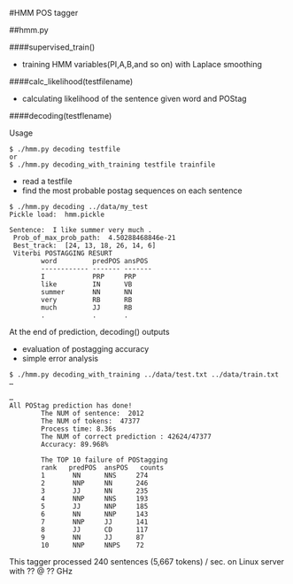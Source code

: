 #HMM POS tagger

##hmm.py

####supervised_train()

- training HMM variables(PI,A,B,and so on) with Laplace smoothing

####calc_likelihood(testfilename)

- calculating likelihood of the sentence given word and POStag

####decoding(testflename)

Usage

```
$ ./hmm.py decoding testfile
or
$ ./hmm.py decoding_with_training testfile trainfile
```

- read a testfile
- find the most probable postag sequences on each sentence


```
$ ./hmm.py decoding ../data/my_test
Pickle load:  hmm.pickle

Sentence:  I like summer very much .
 Prob_of_max_prob_path:  4.50288468846e-21
 Best_track:  [24, 13, 18, 26, 14, 6]
 Viterbi POSTAGGING RESURT
        word         predPOS ansPOS 
        ------------ ------- -------
        I            PRP     PRP    
        like         IN      VB     
        summer       NN      NN     
        very         RB      RB     
        much         JJ      RB     
        .            .       .   

```

At the end of prediction, decoding() outputs

- evaluation of postagging accuracy
- simple error analysis

```
$ ./hmm.py decoding_with_training ../data/test.txt ../data/train.txt
…

…
All POStag prediction has done!
        The NUM of sentence:  2012
        The NUM of tokens:  47377
        Process time: 8.36s
        The NUM of correct prediction : 42624/47377
        Accuracy: 89.968%

        The TOP 10 failure of POStagging
        rank   predPOS  ansPOS   counts
        1       NN      NNS     274
        2       NNP     NN      246
        3       JJ      NN      235
        4       NNP     NNS     193
        5       JJ      NNP     185
        6       NN      NNP     143
        7       NNP     JJ      141
        8       JJ      CD      117
        9       NN      JJ      87
        10      NNP     NNPS    72
```

This tagger processed 240 sentences (5,667 tokens) / sec. on Linux server with ?? @ ?? GHz